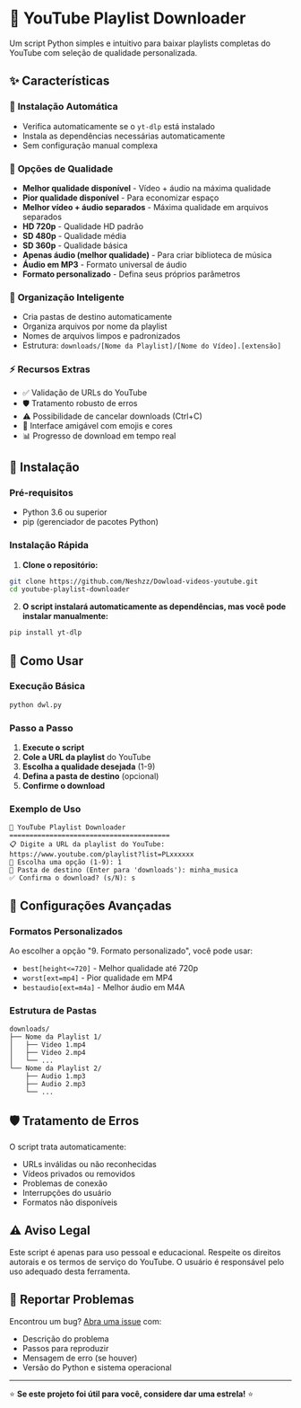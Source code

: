 # 🎥 YouTube Playlist Downloader

Um script Python simples e intuitivo para baixar playlists completas do YouTube com seleção de qualidade personalizada.

## ✨ Características

### 🔧 **Instalação Automática**
- Verifica automaticamente se o `yt-dlp` está instalado
- Instala as dependências necessárias automaticamente
- Sem configuração manual complexa

### 🎯 **Opções de Qualidade**
- **Melhor qualidade disponível** - Vídeo + áudio na máxima qualidade
- **Pior qualidade disponível** - Para economizar espaço
- **Melhor vídeo + áudio separados** - Máxima qualidade em arquivos separados
- **HD 720p** - Qualidade HD padrão
- **SD 480p** - Qualidade média
- **SD 360p** - Qualidade básica
- **Apenas áudio (melhor qualidade)** - Para criar biblioteca de música
- **Áudio em MP3** - Formato universal de áudio
- **Formato personalizado** - Defina seus próprios parâmetros

### 📁 **Organização Inteligente**
- Cria pastas de destino automaticamente
- Organiza arquivos por nome da playlist
- Nomes de arquivos limpos e padronizados
- Estrutura: `downloads/[Nome da Playlist]/[Nome do Vídeo].[extensão]`

### ⚡ **Recursos Extras**
- ✅ Validação de URLs do YouTube
- 🛡️ Tratamento robusto de erros
- ⚠️ Possibilidade de cancelar downloads (Ctrl+C)
- 🎨 Interface amigável com emojis e cores
- 📊 Progresso de download em tempo real

## 🚀 Instalação

### Pré-requisitos
- Python 3.6 ou superior
- pip (gerenciador de pacotes Python)

### Instalação Rápida

1. **Clone o repositório:**
```bash
git clone https://github.com/Neshzz/Dowload-videos-youtube.git
cd youtube-playlist-downloader
```

2. **O script instalará automaticamente as dependências, mas você pode instalar manualmente:**
```bash
pip install yt-dlp
```

## 📖 Como Usar

### Execução Básica
```bash
python dwl.py
```

### Passo a Passo
1. **Execute o script**
2. **Cole a URL da playlist** do YouTube
3. **Escolha a qualidade desejada** (1-9)
4. **Defina a pasta de destino** (opcional)
5. **Confirme o download**

### Exemplo de Uso
```
🎥 YouTube Playlist Downloader
========================================
📋 Digite a URL da playlist do YouTube: https://www.youtube.com/playlist?list=PLxxxxxx
🎯 Escolha uma opção (1-9): 1
📁 Pasta de destino (Enter para 'downloads'): minha_musica
✅ Confirma o download? (s/N): s
```

## 🔧 Configurações Avançadas

### Formatos Personalizados
Ao escolher a opção "9. Formato personalizado", você pode usar:
- `best[height<=720]` - Melhor qualidade até 720p
- `worst[ext=mp4]` - Pior qualidade em MP4
- `bestaudio[ext=m4a]` - Melhor áudio em M4A

### Estrutura de Pastas
```
downloads/
├── Nome da Playlist 1/
│   ├── Video 1.mp4
│   ├── Video 2.mp4
│   └── ...
└── Nome da Playlist 2/
    ├── Audio 1.mp3
    ├── Audio 2.mp3
    └── ...
```

## 🛡️ Tratamento de Erros

O script trata automaticamente:
- URLs inválidas ou não reconhecidas
- Vídeos privados ou removidos
- Problemas de conexão
- Interrupções do usuário
- Formatos não disponíveis

## ⚠️ Aviso Legal

Este script é apenas para uso pessoal e educacional. Respeite os direitos autorais e os termos de serviço do YouTube. O usuário é responsável pelo uso adequado desta ferramenta.

## 🐛 Reportar Problemas

Encontrou um bug? [Abra uma issue](https://github.com/Neshzz/Dowload-videos-youtube/issues) com:
- Descrição do problema
- Passos para reproduzir
- Mensagem de erro (se houver)
- Versão do Python e sistema operacional

---

⭐ **Se este projeto foi útil para você, considere dar uma estrela!** ⭐
